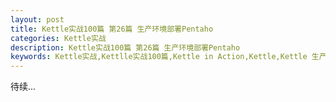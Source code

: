 ```yaml
---
layout: post
title: Kettle实战100篇 第26篇 生产环境部署Pentaho
categories: Kettle实战
description: Kettle实战100篇 第26篇 生产环境部署Pentaho
keywords: Kettle实战,Kettlle实战100篇,Kettle in Action,Kettle,Kettle 生产环境部署Pentaho
---
```


 待续...